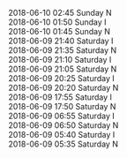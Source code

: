 2018-06-10 02:45 Sunday  N  
2018-06-10 01:50 Sunday  I  
2018-06-10 01:45 Sunday  N  
2018-06-09 21:40 Saturday  I  
2018-06-09 21:35 Saturday  N  
2018-06-09 21:10 Saturday  I  
2018-06-09 21:05 Saturday  N  
2018-06-09 20:25 Saturday  I  
2018-06-09 20:20 Saturday  N  
2018-06-09 17:55 Saturday  I  
2018-06-09 17:50 Saturday  N  
2018-06-09 06:55 Saturday  I  
2018-06-09 06:50 Saturday  N  
2018-06-09 05:40 Saturday  I  
2018-06-09 05:35 Saturday  N  
